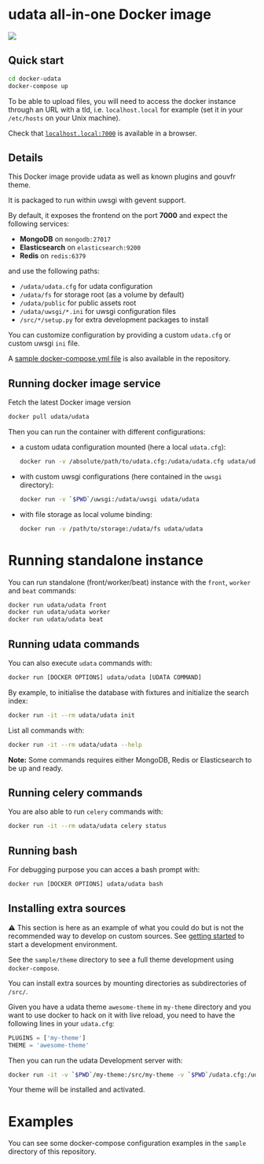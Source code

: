 # udata all-in-one Docker image

[![](https://images.microbadger.com/badges/image/udata/udata:2-alpine.svg)](https://microbadger.com/images/udata/udata:2-alpine "Docker image details")

## Quick start

```bash
cd docker-udata
docker-compose up
```

To be able to upload files, you will need to access the docker instance through an URL with a tld, i.e. `localhost.local` for example (set it in your `/etc/hosts` on your Unix machine).

Check that [`localhost.local:7000`](http://localhost.local:7000) is available in a browser.


## Details

This Docker image provide udata as well as known plugins and gouvfr theme.

It is packaged to run within uwsgi with gevent support.

By default, it exposes the frontend on the port **7000** and expect the following services:

* **MongoDB** on `mongodb:27017`
* **Elasticsearch** on `elasticsearch:9200`
* **Redis** on `redis:6379`

and use the following paths:

* `/udata/udata.cfg` for udata configuration
* `/udata/fs` for storage root (as a volume by default)
* `/udata/public` for public assets root
* `/udata/uwsgi/*.ini` for uwsgi configuration files
* `/src/*/setup.py` for extra development packages to install

You can customize configuration by providing a custom `udata.cfg` or custom uwsgi `ini` file.

A [sample docker-compose.yml file](https://github.com/opendatateam/docker-udata/blob/master/docker-compose.yml)
is also available in the repository.

## Running docker image service

Fetch the latest Docker image version

```bash
docker pull udata/udata
```

Then you can run the container with different configurations:

* a custom udata configuration mounted (here a local `udata.cfg`):

    ```bash
    docker run -v /absolute/path/to/udata.cfg:/udata/udata.cfg udata/udata
    ```

* with custom uwsgi configurations (here contained in the `uwsgi` directory):

    ```bash
    docker run -v `$PWD`/uwsgi:/udata/uwsgi udata/udata
    ```

* with file storage as local volume binding:

    ```bash
    docker run -v /path/to/storage:/udata/fs udata/udata
    ```

# Running standalone instance

You can run standalone (front/worker/beat) instance with the `front`, `worker` and `beat` commands:

```bash
docker run udata/udata front
docker run udata/udata worker
docker run udata/udata beat
```

## Running udata commands

You can also execute `udata` commands with:

```bash
docker run [DOCKER OPTIONS] udata/udata [UDATA COMMAND]
```

By example, to initialise the database with fixtures and initialize the search index:

```bash
docker run -it --rm udata/udata init
```

List all commands with:

```bash
docker run -it --rm udata/udata --help
```

**Note:** Some commands requires either MongoDB, Redis or Elasticsearch to be up and ready.

## Running celery commands

You are also able to run `celery` commands with:

```bash
docker run -it --rm udata/udata celery status
```

## Running bash

For debugging purpose you can acces a bash prompt with:

```bash
docker run [DOCKER OPTIONS] udata/udata bash
```

## Installing extra sources

:warning: This section is here as an example of what you could do but is not the recommended way to develop on custom sources. See [getting started](https://udata.readthedocs.io/en/stable/getting-started/) to start a development environment.

See the `sample/theme` directory to see a full theme development using `docker-compose`.

You can install extra sources by mounting directories as subdirectories of `/src/`.

Given you have a udata theme `awesome-theme` in `my-theme` directory
and you want to use docker to hack on it with live reload,
you need to have the following lines in your `udata.cfg`:

```python
PLUGINS = ['my-theme']
THEME = 'awesome-theme'
```

Then you can run the udata Development server with:

```bash
docker run -it -v `$PWD`/my-theme:/src/my-theme -v `$PWD`/udata.cfg:/udata/udata.cfg --rm udata/udata serve
```
Your theme will be installed and activated.

# Examples

You can see some docker-compose configuration examples in the `sample` directory of this repository.
